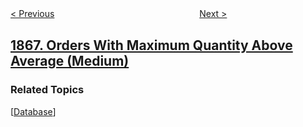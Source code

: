 <!--|This file generated by command(leetcode description); DO NOT EDIT.    |-->
<!--+----------------------------------------------------------------------+-->
<!--|@author    awesee <openset.wang@gmail.com>                           |-->
<!--|@link      https://github.com/awesee                                 |-->
<!--|@home      https://github.com/awesee/leetcode                        |-->
<!--+----------------------------------------------------------------------+-->

[< Previous](../number-of-ways-to-rearrange-sticks-with-k-sticks-visible "Number of Ways to Rearrange Sticks With K Sticks Visible")
　　　　　　　　　　　　　　　　
[Next >](../product-of-two-run-length-encoded-arrays "Product of Two Run-Length Encoded Arrays")

## [1867. Orders With Maximum Quantity Above Average (Medium)](https://leetcode.com/problems/orders-with-maximum-quantity-above-average "最大数量高于平均水平的订单")



### Related Topics
  [[Database](../../tag/database/README.md)]
